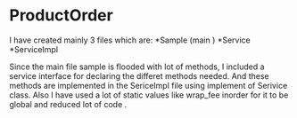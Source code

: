 # ProductOrder
I have created mainly 3 files which are:
*Sample (main )
*Service 
*ServiceImpl

Since the main file sample is flooded with lot of methods, I included a service interface for declaring the differet methods needed. 
And these methods are implemented in the SericeImpl file using implement of Serivice class.
Also I have used a lot of static values like wrap_fee inorder for it to be global and reduced lot of code .
